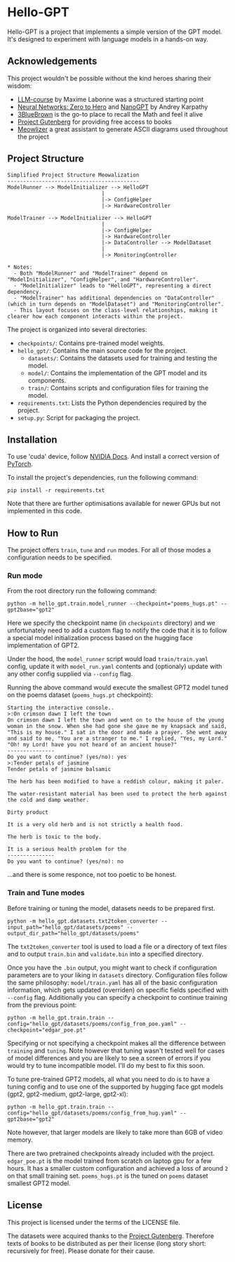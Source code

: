 # Hello-GPT

Hello-GPT is a project that implements a simple version of the GPT model. 
It's designed to experiment with language models in a hands-on way.

## Acknowledgements

This project wouldn't be possible without the kind heroes sharing their wisdom:
* [LLM-course](https://github.com/mlabonne/llm-course?tab=readme-ov-file) by Maxime Labonne was a structured starting point
* [Neural Networks: Zero to Hero](https://karpathy.ai/zero-to-hero.html) and [NanoGPT](https://github.com/karpathy/nanoGPT) by Andrey Karpathy 
* [3BlueBrown](https://www.youtube.com/@3blue1brown) is the go-to place to recall the Math and feel it alive
* [Project Gutenberg](https://www.gutenberg.org/) for providing free access to books
* [Meowlizer](https://chat.openai.com/g/g-WlIrNB3KH-meowalizer) a great assistant to generate ASCII diagrams used throughout the project

## Project Structure

```
Simplified Project Structure Meowalization
------------------------------------------
ModelRunner --> ModelInitializer --> HelloGPT
                              |
                              |-> ConfigHelper
                              |-> HardwareController

ModelTrainer --> ModelInitializer --> HelloGPT
                              |
                              |-> ConfigHelper
                              |-> HardwareController
                              |-> DataController --> ModelDataset
                              |
                              |-> MonitoringController

* Notes:
  - Both "ModelRunner" and "ModelTrainer" depend on "ModelInitializer", "ConfigHelper", and "HardwareController".
  - "ModelInitializer" leads to "HelloGPT", representing a direct dependency.
  - "ModelTrainer" has additional dependencies on "DataController" (which in turn depends on "ModelDataset") and "MonitoringController".
  - This layout focuses on the class-level relationships, making it clearer how each component interacts within the project.
```

The project is organized into several directories:

- `checkpoints/`: Contains pre-trained model weights.
- `hello_gpt/`: Contains the main source code for the project.
  - `datasets/`: Contains the datasets used for training and testing the model.
  - `model/`: Contains the implementation of the GPT model and its components.
  - `train/`: Contains scripts and configuration files for training the model.
- `requirements.txt`: Lists the Python dependencies required by the project.
- `setup.py`: Script for packaging the project.

## Installation

To use 'cuda' device, follow [NVIDIA Docs](https://developer.nvidia.com/cuda-downloads).
And install a correct version of [PyTorch](https://pytorch.org/).

To install the project's dependencies, run the following command:
```
pip install -r requirements.txt
```
Note that there are further optimisations available for newer GPUs but not implemented in this code.

## How to Run
The project offers `train`, `tune` and `run` modes.
For all of those modes a configuration needs to be specified. 

### Run mode
From the root directory run the following command:
```
python -m hello_gpt.train.model_runner --checkpoint="poems_hugs.pt" --gpt2base="gpt2"
```
Here we specify the checkpoint name (in `checkpoints` directory) and we unfortunately need to add a custom flag to notify the code that it is to follow a special model initialization process based on the hugging face implementation of GPT2.

Under the hood, the `model_runner` script would load `train/train.yaml` config, update it with `model_run.yaml` contents and (optionaly) update with any other config supplied via `--config` flag. 

Running the above command would execute the smallest GPT2 model tuned on the poems dataset (`poems_hugs.pt` checkpoint):
```
Starting the interactive console..
>:On crimson dawn I left the town
On crimson dawn I left the town and went on to the house of the young woman in the snow. When she had gone she gave me my knapsack and said, "This is my house." I sat in the door and made a prayer. She went away and said to me, "You are a stranger to me." I replied, "Yes, my Lord." "Oh! my Lord! have you not heard of an ancient house?"
---------------
Do you want to continue? (yes/no): yes
>:Tender petals of jasmine
Tender petals of jasmine balsamic

The herb has been modified to have a reddish colour, making it paler.

The water-resistant material has been used to protect the herb against the cold and damp weather.

Dirty product

It is a very old herb and is not strictly a health food.

The herb is toxic to the body.

It is a serious health problem for the
---------------
Do you want to continue? (yes/no): no
```
...and there is some responce, not too poetic to be honest.

### Train and Tune modes
Before training or tuning the model, datasets needs to be prepared first.
```
python -m hello_gpt.datasets.txt2token_converter --input_path="hello_gpt/datasets/poems" --output_dir_path="hello_gpt/datasets/poems"
```
The `txt2token_converter` tool is used to load a file or a directory of text files and to output `train.bin` and `validate.bin` into a specified directory.

Once you have the `.bin` output, you might want to check if configuration parameters are to your liking in `datasets` directory. 
Configuration files follow the same philosophy: `model/train.yaml` has all of the basic configuration information, which gets updated (overriden) on specific fields specified with `--config` flag. Additionally you can specify a checkpoint to continue training from the previous point:
```
python -m hello_gpt.train.train --config="hello_gpt/datasets/poems/config_from_poe.yaml" --checkpoint="edgar_poe.pt"
```
Specifying or not specifying a checkpoint makes all the difference between `training` and `tuning`. Note however that tuning wasn't tested well for cases of model differences and you are likely to see a screen of errors if you would try to tune incompatible model. I'll do my best to fix this soon.

To tune pre-trained GPT2 models, all what you need to do is to have a tuning config and to use one of the supported by hugging face gpt models (gpt2, gpt2-medium, gpt2-large, gpt2-xl):
```
python -m hello_gpt.train.train --config="hello_gpt/datasets/poems/config_from_hug.yaml" --gpt2base="gpt2"
```
Note however, that larger models are likely to take more than 6GB of video memory.

There are two pretrained checkpoints already included with the project.
`edgar_poe.pt` is the model trained from scratch on laptop gpu for a few hours. It has a smaller custom configuration and achieved a loss of around `2` on that small training set.
`poems_hugs.pt` is the tuned on `poems` dataset smallest GPT2 model.

## License
This project is licensed under the terms of the LICENSE file.

The datasets were acquired thanks to the [Project Gutenberg](https://www.gutenberg.org/). 
Therefore texts of books to be distributed as per their license (long story short: recursively for free).
Please donate for their cause.